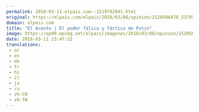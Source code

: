 ```yaml
---
permalink: 2018-03-11-elpais.com--1519782841.html
original: https://elpais.com/elpais/2018/03/08/opinion/1520506478_537056.html#?ref=rss&format=simple&link=link
domain: elpais.com
title: "El Acento | El poder fálico y fáctico de Putin"
image: https://ep00.epimg.net/elpais/imagenes/2018/03/08/opinion/1520506478_537056_1520621688_rrss_normal.jpg
date: 2018-03-11 23:47:22
translations: 
 - ar
 - en
 - de
 - fr
 - hi
 - it
 - ja
 - ru
 - zh-CN
 - zh-TW
---
```



